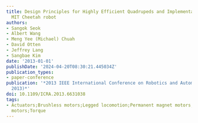 ```yaml
---
title: Design Principles for Highly Efficient Quadrupeds and Implementation on the
  MIT Cheetah robot
authors:
- Sangok Seok
- Albert Wang
- Meng Yee (Michael) Chuah
- David Otten
- Jeffrey Lang
- Sangbae Kim
date: '2013-01-01'
publishDate: '2024-04-20T08:30:21.445034Z'
publication_types:
- paper-conference
publication: '*2013 IEEE International Conference on Robotics and Automation (ICRA
  2013)*'
doi: 10.1109/ICRA.2013.6631038
tags:
- Actuators;Brushless motors;Legged locomotion;Permanent magnet motors;Synchronous
  motors;Torque
---
```

